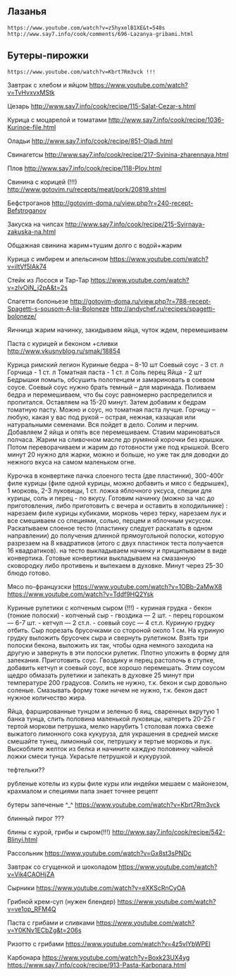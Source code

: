 Лазанья
---
	https://www.youtube.com/watch?v=z5hyxelB1XE&t=548s
	http://www.say7.info/cook/comments/696-Lazanya-gribami.html
	
Бутеры-пирожки
---
	https://www.youtube.com/watch?v=Kbrt7Rm3vck !!!

Завтрак с хлебом и яйцом
	https://www.youtube.com/watch?v=TvHvxvxMStk

Цезарь
	http://www.say7.info/cook/recipe/115-Salat-Cezar-s.html

Курица с моцарелой и томатами
	http://www.say7.info/cook/recipe/1036-Kurinoe-file.html

Оладьи
	http://www.say7.info/cook/recipe/851-Oladi.html

Свинагетсы
	http://www.say7.info/cook/recipe/217-Svinina-zharennaya.html

Плов
	http://www.say7.info/cook/recipe/118-Plov.html

Свинина с корицей (!!!)
	http://www.gotovim.ru/recepts/meat/pork/20819.shtml

Бефстроганов
	http://gotovim-doma.ru/view.php?r=240-recept-Befstroganov

Закуска на чипсах
	http://www.say7.info/cook/recipe/215-Syirnaya-zakuska-na.html

Общажная свинина
	жарим+тушим долго с водой+жарим

Курица с имбирем и апельсином
	https://www.youtube.com/watch?v=iItVf5IAk74

Стейк из Лосося и Тар-Тар
	https://www.youtube.com/watch?v=zlvOiN_j2pA&t=2s

Спагетти болоньезе
	http://gotovim-doma.ru/view.php?r=788-recept-Spagetti-s-sousom-A-lia-Boloneze
	http://andychef.ru/recipes/spagetti-boloneze/

Яичница
жарим начинку, закидываем яйца, чуток ждем, перемешиваем

Паста с курицей и беконом +сливки
	http://www.vkusnyblog.ru/smak/18854

Курица римский легион
	Куриные бедра – 8-10 шт
	Соевый соус - 3 ст. л
	Горчица - 1 ст. л
	Томатная паста - 1 ст. л
	Соль перец
	Яйца - 2 шт
	Бедрышки помыть, обсушить полотенцем и замариновать в соевом соусе. Соевый соус нужно брать темный – для маринада. Поливаем бедра и перемешиваем, 
	что бы соус равномерно распределился и пропитался. Оставляем на 15-20 минут.
	Затем добавим к бедрам томатную пасту. Можно и соус, но томатная паста лучше. Горчицу – любую, какая у вас под рукой – острая, нежная, казацкая 
	или натуральными семенами. Вся пойдет в дело.
	Солим и перчим. Добавляем 2 яйца и опять все перемешиваем. Ставим мариноваться полчаса. Жарим на сливочном масле до румяной корочки без крышки.
	Потом переворачиваем и жарим до готовности уже под крышкой. Всего минут 20 нужно для жарки, можно и больше, но уже так для доводки до нежного 
	вкуса на самом маленьком огне.

Курочка в конвертике
	пачка слоеного теста (две пластинки),
	300-400г филе курицы (филе одной курицы, можно добавить и мясо с бедрышек),
	1 морковь, 
	2-3 луковицы,
	1 ст. ложка яблочного уксуса,
	специи для курицы,
	соль и перец - по вкусу.
	Готовим начинку (можно за час до приготовления, либо приготовить с вечера и оставить в холодильнике) :
	нарезаем филе курицы кубиками, морковь через терку, нарезаем лук и все смешиваем со специями, солью, перцем и яблочным уксусом.
	Раскатываем слоеное тесто (пластинку следует раскатать в одном направлении) до получения длинной прямоугольной полоски, которую разрезаем на 8 
	квадратиков (итого с двух пластинок теста получается 16 квадратиков).
	на тесто выкладываем начинку и прищипываем в виде конвертика. Готовые конвертики выкладываем на смазанную сковородку либо противень и выпекаем 
	в духовке. Минут через 25-30 блюдо готово.

Мясо по-французски
	https://www.youtube.com/watch?v=1OBb-2aMwX8
	https://www.youtube.com/watch?v=Tddf9HQ2Ysk

Куриные рулетики с копченым сыром (!!!)
	- куриная грудка
	- бекон (тонкие полоски)
	- копченый сыр
	- гвоздика — 2 шт. 
	- перец горошком — 6-7 шт.
	- кетчуп — 2 ст.л.
	- соевый соус — 4 ст.л.
	Куриную грудку отбить. Сыр порезать брусочками со стороной около 1 см. На куриную грудку выложить брусочек сыра и свернуть рулетиком. 
	Взять три полоски бекона, выложить их так, чтобы одна немного заходила на другую и завернуть в эти полоски рулетик. Плотно уложить в форму для 
	запекания.
	Приготовить соус. Гвоздику и перец растолочь в ступке, добавить кетчуп и соевый соус, все хорошо перемешать. Этим соусом щедро обмазать рулетики 
	и запекать в духовке 25 минут при температуре 200 градусов. Солить не нужно, т.к. бекон и сыр довольно соленые.
	Смазывать форму тоже ничем не нужно, т.к. бекон даст нужное количество жира.

Яйца, фаршированные тунцом и зеленью
	6 яиц, сваренных вкрутую
	1 банка тунца, слить
	половина маленькой луковицы, натереть
	20-25 г тертой моркови
	петрушка, мелко нарубить
	1 столовая ложка свеже выжатого лимонного сока
	кукуруза, для украшения
	в средней миске смешайте тунец, лимонный сок, петрушку и тертые морковь и лук. Выскоблите желток из белка и начините каждую половинку чайной 
	ложки смеси тунца. Украсьте петрушкой и кукурузой.

тефтельки??

рубленые котелы из куры
	филе куры или индейки мешаем с майонезом, крахмалом и специями
	папа знает точнее рецепт

бутеры запеченые ^_^
	https://www.youtube.com/watch?v=Kbrt7Rm3vck

блинный пирог
	???

блины с курой, грибы и сыром(!!!)
	http://www.say7.info/cook/recipe/542-Blinyi.html

Рассольник
  https://www.youtube.com/watch?v=Gx8st3sPNDc

Завтрак со сгущенкой и шоколадом
  https://www.youtube.com/watch?v=Vik4CAOHjZA

Сырники
  https://www.youtube.com/watch?v=eXKScRnCyOA

Грибной крем-суп (нужен блендер)
  https://www.youtube.com/watch?v=ve1op_RFM4Q

Паста с грибами и сливками
  https://www.youtube.com/watch?v=Y0KNv1ECbZg&t=206s

Ризотто с грибами
  https://www.youtube.com/watch?v=4z5vlYbWPEI

Карбонара
  https://www.youtube.com/watch?v=Boxk23UX4yg
  https://www.say7.info/cook/recipe/913-Pasta-Karbonara.html

